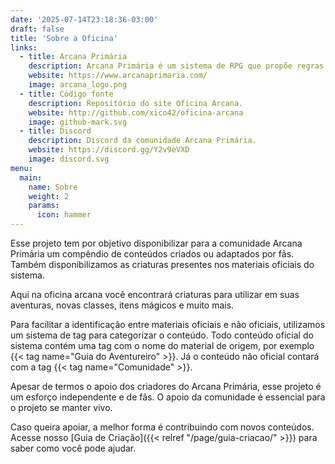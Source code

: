 ```yaml
---
date: '2025-07-14T23:18:36-03:00'
draft: false
title: 'Sobre a Oficina'
links:
  - title: Arcana Primária
    description: Arcana Primária é um sistema de RPG que propõe regras simples para proporcionar aventuras imersivas e desafiadoras.
    website: https://www.arcanaprimaria.com/
    image: arcana_logo.png
  - title: Código fonte
    description: Repositório do site Oficina Arcana.
    website: http://github.com/xico42/oficina-arcana
    image: github-mark.svg
  - title: Discord
    description: Discord da comunidade Arcana Primária.
    website: https://discord.gg/Y2v9eVXD
    image: discord.svg
menu:
  main:
    name: Sobre
    weight: 2
    params:
      icon: hammer
---
```


Esse projeto tem por objetivo disponibilizar para a comunidade Arcana Primária um 
compêndio de conteúdos criados ou adaptados por fãs. Também disponibilizamos as
criaturas presentes nos materiais oficiais do sistema.

Aqui na oficina arcana você encontrará criaturas para utilizar em suas aventuras, 
novas classes, itens mágicos e muito mais.

Para facilitar a identificação entre materiais oficiais e não oficiais, utilizamos um sistema de tag para categorizar o conteúdo.
Todo conteúdo oficial do sistema contém uma tag com o nome do material de origem, por exemplo {{< tag name="Guia do Aventureiro" >}}.
Já o conteúdo não oficial contará com a tag {{< tag name="Comunidade" >}}.

Apesar de termos o apoio dos criadores do Arcana Primária, esse projeto é um esforço independente e 
de fãs. O apoio da comunidade é essencial para o projeto se manter vivo.

Caso queira apoiar, a melhor forma é contribuindo com novos conteúdos. Acesse nosso
[Guia de Criação]({{< relref "/page/guia-criacao/" >}}) para saber como você pode ajudar.